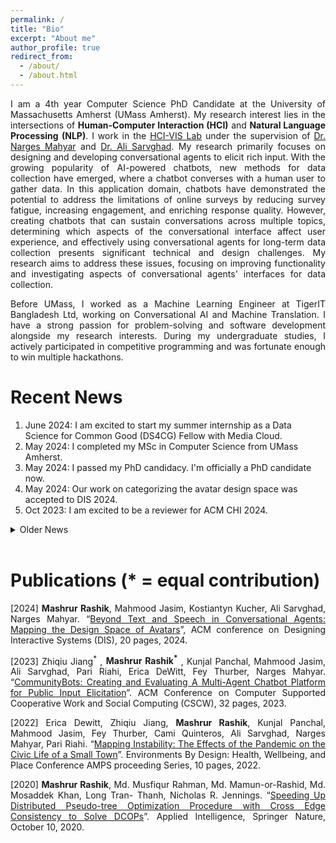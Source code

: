 ```yaml
---
permalink: /
title: "Bio"
excerpt: "About me"
author_profile: true
redirect_from: 
  - /about/
  - /about.html
---
```

<p align="justify"> 
I am a 4th year Computer Science PhD Candidate at the University of Massachusetts Amherst (UMass Amherst). My research interest lies in the intersections of <b>Human-Computer Interaction (HCI)</b> and <b>Natural Language Processing (NLP)</b>. I work in the <a href="https://groups.cs.umass.edu/hci-vis/" target="_blank">HCI-VIS Lab</a> under the supervision of <a href="https://groups.cs.umass.edu/nmahyar/" target="_blank">Dr. Narges Mahyar</a> and <a href="https://groups.cs.umass.edu/asarv/" target="_blank">Dr. Ali Sarvghad</a>. 
My research primarily focuses on designing and developing conversational agents to elicit rich input. With the growing popularity of AI-powered chatbots, new methods for data collection have emerged, where a chatbot converses with a human user to gather data. In this application domain, chatbots have demonstrated the potential to address the limitations of online surveys by reducing survey fatigue, increasing engagement, and enriching response quality. However, creating chatbots that can sustain conversations across multiple topics, determining which aspects of the conversational interface affect user experience, and effectively using conversational agents for long-term data collection presents significant technical and design challenges. My research aims to address these issues, focusing on improving functionality and investigating aspects of conversational agents' interfaces for data collection.
</p>

<p align="justify"> 
Before UMass, I worked as a Machine Learning Engineer at TigerIT Bangladesh Ltd, working on Conversational AI and Machine Translation. I have a strong passion for problem-solving and software development alongside my research interests. During my undergraduate studies, I actively participated in competitive programming and was fortunate enough to win multiple hackathons.
</p>


Recent News
======
1. June 2024: I am excited to start my summer internship as a Data Science for Common Good (DS4CG) Fellow with Media Cloud. 
2. May 2024: I completed my MSc in Computer Science from UMass Amherst. 
3. May 2024: I passed my PhD candidacy. I'm officially a PhD candidate now.
4. May 2024: Our work on categorizing the avatar design space was accepted to DIS 2024.
5. Oct 2023: I am excited to be a reviewer for ACM CHI 2024.
<details>
<summary>Older News</summary>

6. Oct 2023: Awarded Dr. Dave Lomet Graduate Scholarship for Systems Research.

7. Nov 2022: Our CommunityBots paper was accepted to CSCW 2023.

8. Aug 2022: I am excited to serve as the Web Chair for IEEE VIS 2023-2024.

9. June 2022: Awarded Jim Gray Scholarship for Systems Research.

10. Sep 2021: Started my Ms/PhD at UMass Amherst.

</details>

<br/>

Publications (\* = equal contribution)
======
<p align="justify">[2024] <b>Mashrur Rashik</b>, Mahmood Jasim, Kostiantyn Kucher, Ali Sarvghad, Narges Mahyar. “<a href="https://dl.acm.org/doi/abs/10.1145/3643834.3661563" target="_blank">Beyond Text and Speech in Conversational Agents: Mapping the Design Space of Avatars</a>”, ACM conference on Designing Interactive Systems (DIS), 20 pages, 2024.</p>

<p align="justify">[2023] Zhiqiu Jiang<sup>*</sup> , <b>Mashrur Rashik<sup>*</sup></b> , Kunjal Panchal, Mahmood Jasim, Ali Sarvghad, Pari Riahi, Erica DeWitt, Fey Thurber, Narges Mahyar. “<a href="https://dl.acm.org/doi/abs/10.1145/3579469" target="_blank">CommunityBots: Creating and Evaluating A Multi-Agent Chatbot Platform for Public Input Elicitation</a>”. ACM Conference on Computer Supported Cooperative Work and Social Computing (CSCW), 32 pages, 2023.</p>

<p align="justify">[2022] Erica Dewitt, Zhiqiu Jiang, <b>Mashrur Rashik</b>, Kunjal Panchal, Mahmood Jasim, Fey Thurber, Cami Quinteros, Ali Sarvghad, Narges Mahyar, Pari Riahi. “<a href="https://par.nsf.gov/servlets/purl/10472695" target="_blank">Mapping Instability: The Effects of the Pandemic on the Civic Life of a Small Town</a>”. Environments By Design: Health, Wellbeing, and Place Conference AMPS proceeding Series, 10 pages, 2022. </p>

<p align="justify">[2020] <b>Mashrur Rashik</b>, Md. Musfiqur Rahman, Md. Mamun-or-Rashid, Md. Mosaddek Khan, Long Tran- Thanh, Nicholas R. Jennings. “<a href="https://link.springer.com/article/10.1007/s10489-020-01860-8" target="_blank">Speeding Up Distributed Pseudo-tree Optimization Procedure with Cross Edge Consistency to Solve DCOPs</a>”. Applied Intelligence, Springer Nature, October 10, 2020.</p>